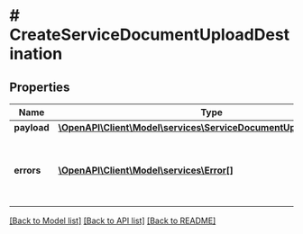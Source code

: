 # # CreateServiceDocumentUploadDestination

## Properties

Name | Type | Description | Notes
------------ | ------------- | ------------- | -------------
**payload** | [**\OpenAPI\Client\Model\services\ServiceDocumentUploadDestination**](ServiceDocumentUploadDestination.md) |  | [optional]
**errors** | [**\OpenAPI\Client\Model\services\Error[]**](Error.md) | A list of error responses returned when a request is unsuccessful. | [optional]

[[Back to Model list]](../../README.md#models) [[Back to API list]](../../README.md#endpoints) [[Back to README]](../../README.md)
